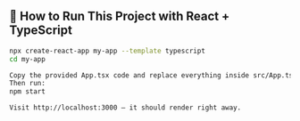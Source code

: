 ## 🚀 How to Run This Project with React + TypeScript

```bash
npx create-react-app my-app --template typescript
cd my-app

Copy the provided App.tsx code and replace everything inside src/App.tsx.
Then run:
npm start

Visit http://localhost:3000 — it should render right away.
```
